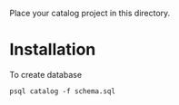 Place your catalog project in this directory.


# Installation
To create database
```
psql catalog -f schema.sql
```